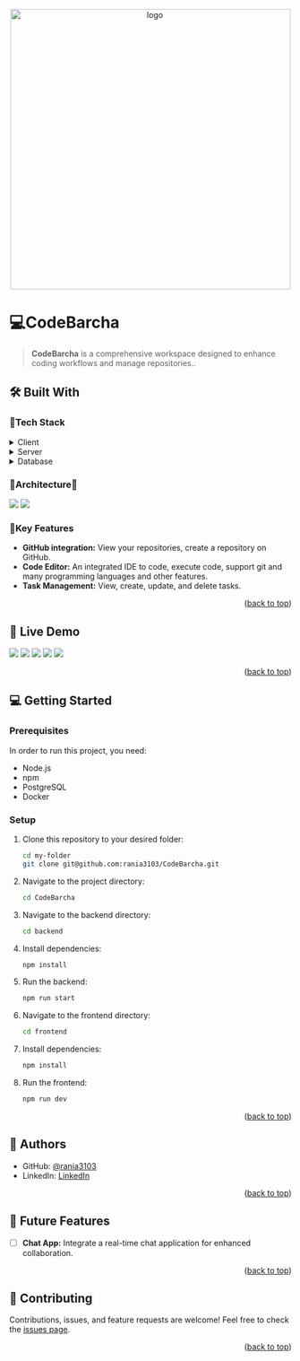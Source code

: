 <a name="readme-top"></a>
<div align="center">
  <!-- You are encouraged to replace this logo with your own! Otherwise you can also remove it. -->
  <img src="./img/try.png" alt="logo" width="500"  height="auto" />
  <br/>
</div>

<!-- PROJECT DESCRIPTION -->
# 💻CodeBarcha

> **CodeBarcha** is a comprehensive workspace designed to enhance coding workflows and manage repositories..
> 
## 🛠 Built With

### 📑Tech Stack

<details>
  <summary>Client</summary>
  <ul>
    <li><a href="https://reactjs.org/">React.js</a></li>
  </ul>
</details>
<details>
  <summary>Server</summary>
  <ul>
    <li><a href="https://expressjs.com/">Express.js</a></li>
  </ul>
</details>
<details>
<summary>Database</summary>
  <ul>
    <li><a href="https://www.postgresql.org/">PostgreSQL</a></li>
  </ul>
</details>

### 🔧Architecture🔨

<img src ="img/architecture.png">
<img src="img/db.png" style="height:800px, width:1776px;">


<!-- Features -->

### 🔎Key Features <a name="key-features"></a>
- **GitHub integration:** View your repositories, create a repository on GitHub.
- **Code Editor:** An integrated IDE to code, execute code, support git and many programming languages and other features.
- **Task Management:** View, create, update, and delete tasks.
<p align="right">(<a href="#readme-top">back to top</a>)</p>
<!-- LIVE DEMO -->

## 🚀 Live Demo

<img src ="img/signin.png">
<img src ="img/home.png">
<img src ="img/todo.png">
<img src ="img/repos.png">
<img src ="img/codeditor.png">

<p align="right">(<a href="#readme-top">back to top</a>)</p>
<!-- GETTING STARTED -->

## 💻 Getting Started

### Prerequisites

In order to run this project, you need:
- Node.js
- npm
- PostgreSQL
- Docker

### Setup

1. Clone this repository to your desired folder:
    ```sh
    cd my-folder
    git clone git@github.com:rania3103/CodeBarcha.git
    ```

2. Navigate to the project directory:
    ```sh
    cd CodeBarcha
    ```
3. Navigate to the backend directory:
    ```sh
    cd backend
    ```
4. Install dependencies:
    ```sh
    npm install
    ```
5. Run the backend:
    ```sh
    npm run start
    ```
6. Navigate to the frontend directory:
    ```sh
    cd frontend
    ```
7. Install dependencies:
    ```sh
    npm install
    ```

8. Run the frontend:
    ```sh
    npm run dev
    ```
<p align="right">(<a href="#readme-top">back to top</a>)</p>
<!-- AUTHORS -->

## 👥 Authors

- GitHub: [@rania3103](https://github.com/rania3103)
- LinkedIn: [LinkedIn](https://linkedin.com/in/rania-abassi-24105a249)
<p align="right">(<a href="#readme-top">back to top</a>)</p>
<!-- FUTURE FEATURES -->

## 🔭 Future Features

- [ ] **Chat App:** Integrate a real-time chat application for enhanced collaboration.

<p align="right">(<a href="#readme-top">back to top</a>)</p>
<!-- CONTRIBUTING -->

## 🤝 Contributing

Contributions, issues, and feature requests are welcome!
Feel free to check the [issues page](../../issues/).
<p align="right">(<a href="#readme-top">back to top</a>)</p>

